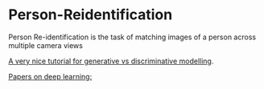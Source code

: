 # Person-Reidentification
Person Re-identification is the task of matching images of a person across multiple camera views

[A very nice tutorial for generative vs discriminative modelling](https://youtu.be/OWJ8xVGRyFA).

[Papers on deep learning:](https://docs.google.com/spreadsheets/d/1-aXevK_YlhQo0qhQxabrOqgD4LHse7dsClfdWR2g5VU/edit#gid=0)

